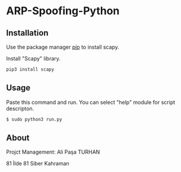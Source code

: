 # ARP-Spoofing-Python

## Installation

Use the package manager [pip](https://pip.pypa.io/en/stable/) to install scapy.

Install "Scapy" library.
```bash
pip3 install scapy
```
## Usage
Paste this command and run. You can select "help" module for script descripton.
```bash
$ sudo python3 run.py
```
## About
Projct Management: Ali Paşa TURHAN

81 İlde 81 Siber Kahraman
